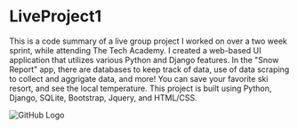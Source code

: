 # LiveProject1

This is a code summary of a live group project I worked on over a two week sprint, while attending The Tech Academy. I created a web-based UI application that utilizes various Python and Django features. In the "Snow Report" app, there are databases to keep track of data, use of data scraping to collect and aggrigate data, and more! You can save your favorite ski resort, and see the local temperature. This project is built using Python, Django, SQLite, Bootstrap, Jquery, and HTML/CSS.

![GitHub Logo](/screenshots/Screenshot(11).png)
